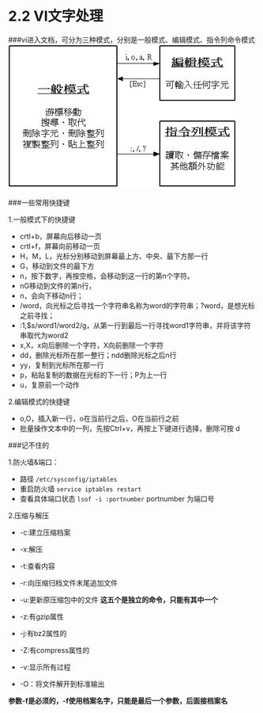 2.2 VI文字处理
=============

###vi进入文档，可分为三种模式，分别是一般模式、编辑模式、指令列命令模式
![B02_01_VI](../_templates/Linux/B02_01_VI.jpg)

###一些常用快捷键

1.一般模式下的快捷键

- crtl+b，屏幕向后移动一页
- crtl+f，屏幕向前移动一页
- H，M，L，光标分别移动到屏幕最上方、中央、最下方那一行
- G，移动到文件的最下方
- n<space>，按下数字，再按空格，会移动到这一行的第n个字符。
- nG移动到文件的第n行，
- n<enter>，会向下移动n行；
- /word，向光标之后寻找一个字符串名称为word的字符串；?word，是想光标之前寻找；
- :1,$s/word1/word2/g，从第一行到最后一行寻找word1字符串，并将该字符串取代为word2
- x,X，x向后删除一个字符，X向前删除一个字符
- dd，删除光标所在那一整行；ndd删除光标之后n行
- yy，复制到光标所在那一行
- p，粘贴复制的数据在光标的下一行；P为上一行
- u，复原前一个动作

2.编辑模式的快捷键

- o,O，插入新一行，o在当前行之后，O在当前行之前
- 批量操作文本中的一列，先按Ctrl+v，再按上下键进行选择，删除可按 d

###记不住的

1.防火墙&端口：
- 路径 `/etc/sysconfig/iptables`
- 重启防火墙 `service iptables restart`
- 查看具体端口状态 `lsof -i :portnumber` portnumber  为端口号


2.压缩与解压

+ -c:建立压缩档案
+ -x:解压
+ -t:查看内容
+ -r:向压缩归档文件末尾追加文件
+ -u:更新原压缩包中的文件
**这五个是独立的命令，只能有其中一个**


+ -z:有gzip属性
+ -j:有bz2属性的
+ -Z:有compress属性的
+ -v:显示所有过程
+ -O：将文件解开到标准输出

**参数-f是必须的，-f使用档案名字，只能是最后一个参数，后面接档案名**